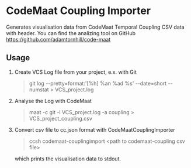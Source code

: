 # CodeMaat Coupling Importer

Generates visualisation data from CodeMaat Temporal Coupling CSV data with header. You can find the analizing tool on GitHub https://github.com/adamtornhill/code-maat

## Usage

1. Create VCS Log file from your project, e.x. with Git

    > git log --pretty=format:'[%h] %an %ad %s' --date=short --numstat > VCS_project.log

2. Analyse the Log with CodeMaat

    > maat -c git -l VCS_project.log -a coupling > VCS_project_coupling.csv

3. Convert csv file to cc.json format with CodeMaatCouplingImporter

    > ccsh codemaat-couplingimport \<path to codemaat-coupling csv file>
    
    which prints the visualisation data to stdout.
